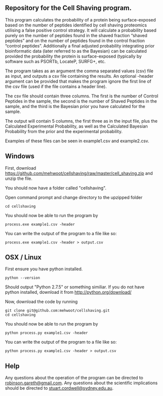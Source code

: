 ## Repository for the Cell Shaving program.

This program calculates the probability of a protein being surface-exposed based on the number of peptides identified by cell shaving proteomics utilising a false positive control strategy. It will calculate a probability based purely on the number of peptides found in the shaved fraction “shaved peptides” and on the number of peptides found in the control fraction “control peptides”. Additionally a final adjusted probability integrating prior bioinformatic data (later referred to as the Bayesian) can be calculated provided the probability the protein is surface-exposed (typically by software such as PSORTb, LocateP, SURFG+, etc.

The program takes as an argument the comma separated values (csv) file as input, and outputs a csv file containing the results.  An optional -header argument can be provided that makes the program ignore the first line of the csv file (used if the file contains a header line).

The csv file should contain three columns.  The first is the number of Control Peptides in the sample, the second is the number of Shaved Peptides in the sample, and the third is the Bayesian prior you have calculated for the sample.

The output will contain 5 columns, the first three as in the input file, plus the Calculated Experimental Probability, as well as the Calculated Bayesian Probability from the prior and the experimental probability.

Examples of these files can be seen in example1.csv and example2.csv.


## Windows

First, download https://github.com/mehwoot/cellshaving/raw/master/cell_shaving.zip and unzip the file.

You should now have a folder called "cellshaving".

Open command prompt and change directory to the upzipped folder

```cd cellshaving```

You should now be able to run the program by

```process.exe example1.csv -header```

You can write the output of the program to a file like so:

```process.exe example1.csv -header > output.csv```


## OSX / Linux

First ensure you have python installed.

```python --version```

Should output "Python 2.7.5" or something similiar.  If you do not have python installed, download it from http://python.org/download/

Now, download the code by running

```
git clone git@github.com:mehwoot/cellshaving.git
cd cellshaving
```

You should now be able to run the program by

```python process.py example1.csv -header```

You can write the output of the program to a file like so:

```python process.py example1.csv -header > output.csv```

## Help

Any questions about the operation of the program can be directed to robinson.gareth@gmail.com.  Any questions about the scientific implications should be directed to stuart.cordwell@sydney.edu.au.
